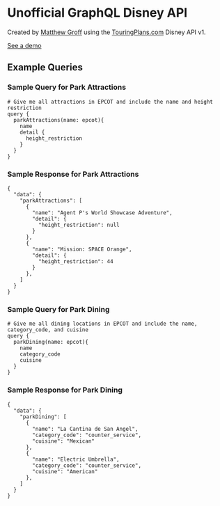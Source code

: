 # Unofficial GraphQL Disney API

Created by [Matthew Groff](https://github.com/mattlgroff) using the [TouringPlans.com](https://touringplans.com/api) Disney API v1.

[See a demo](https://disney-graphql.herokuapp.com/)

## Example Queries

### Sample Query for Park Attractions
```
# Give me all attractions in EPCOT and include the name and height restriction
query {
  parkAttractions(name: epcot){
    name
    detail {
      height_restriction
    }
  }
}
```

### Sample Response for Park Attractions
```
{
  "data": {
    "parkAttractions": [
      {
        "name": "Agent P's World Showcase Adventure",
        "detail": {
          "height_restriction": null
        }
      },
      {
        "name": "Mission: SPACE Orange",
        "detail": {
          "height_restriction": 44
        }
      },
    ]
  }
}
```

### Sample Query for Park Dining
```
# Give me all dining locations in EPCOT and include the name, category_code, and cuisine
query {
  parkDining(name: epcot){
    name
    category_code
    cuisine
  }
}
```

### Sample Response for Park Dining
```
{
  "data": {
    "parkDining": [
      {
        "name": "La Cantina de San Angel",
        "category_code": "counter_service",
        "cuisine": "Mexican"
      },
      {
        "name": "Electric Umbrella",
        "category_code": "counter_service",
        "cuisine": "American"
      },
    ]
  }
}
```
